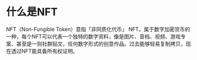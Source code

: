 # 什么是NFT

NFT（Non-Fungible Token）意指「非同质化代币」
NFT，属于数字加密货币的一种，每个NFT可以代表一个独特的数字资料，像是图片、音档、视频、游戏专案、甚至是一则社群贴文，任何数字形式的创意作品。过去能够轻易复制拷贝，现在透过NFT能具备所有权证明。

